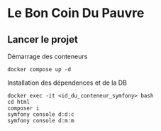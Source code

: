 # Le Bon Coin Du Pauvre

## Lancer le projet

Démarrage des conteneurs

```console
docker compose up -d
```

Installation des dépendences et de la DB

```console
docker exec -it <id_du_conteneur_symfony> bash
cd html
composer i
symfony console d:d:c
symfony console d:m:m
```

